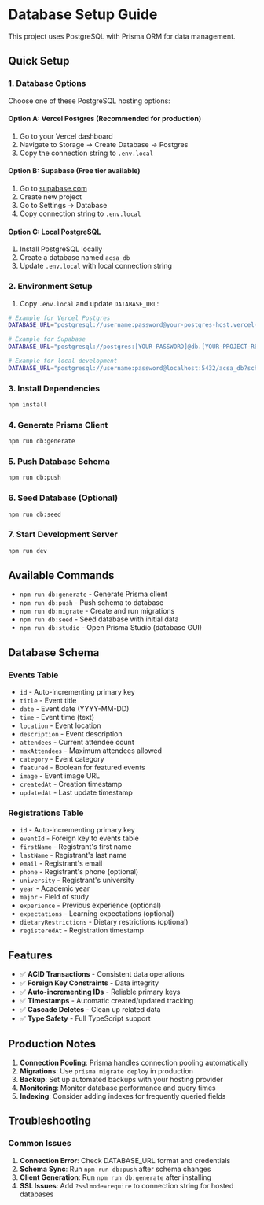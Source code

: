 # Database Setup Guide

This project uses PostgreSQL with Prisma ORM for data management.

## Quick Setup

### 1. Database Options

Choose one of these PostgreSQL hosting options:

#### Option A: Vercel Postgres (Recommended for production)
1. Go to your Vercel dashboard
2. Navigate to Storage → Create Database → Postgres
3. Copy the connection string to `.env.local`

#### Option B: Supabase (Free tier available)
1. Go to [supabase.com](https://supabase.com)
2. Create new project
3. Go to Settings → Database
4. Copy connection string to `.env.local`

#### Option C: Local PostgreSQL
1. Install PostgreSQL locally
2. Create a database named `acsa_db`
3. Update `.env.local` with local connection string

### 2. Environment Setup

1. Copy `.env.local` and update `DATABASE_URL`:
```bash
# Example for Vercel Postgres
DATABASE_URL="postgresql://username:password@your-postgres-host.vercel-storage.vercel.app:5432/verceldb?sslmode=require"

# Example for Supabase
DATABASE_URL="postgresql://postgres:[YOUR-PASSWORD]@db.[YOUR-PROJECT-REF].supabase.co:5432/postgres"

# Example for local development
DATABASE_URL="postgresql://username:password@localhost:5432/acsa_db?schema=public"
```

### 3. Install Dependencies

```bash
npm install
```

### 4. Generate Prisma Client

```bash
npm run db:generate
```

### 5. Push Database Schema

```bash
npm run db:push
```

### 6. Seed Database (Optional)

```bash
npm run db:seed
```

### 7. Start Development Server

```bash
npm run dev
```

## Available Commands

- `npm run db:generate` - Generate Prisma client
- `npm run db:push` - Push schema to database
- `npm run db:migrate` - Create and run migrations
- `npm run db:seed` - Seed database with initial data
- `npm run db:studio` - Open Prisma Studio (database GUI)

## Database Schema

### Events Table
- `id` - Auto-incrementing primary key
- `title` - Event title
- `date` - Event date (YYYY-MM-DD)
- `time` - Event time (text)
- `location` - Event location
- `description` - Event description
- `attendees` - Current attendee count
- `maxAttendees` - Maximum attendees allowed
- `category` - Event category
- `featured` - Boolean for featured events
- `image` - Event image URL
- `createdAt` - Creation timestamp
- `updatedAt` - Last update timestamp

### Registrations Table
- `id` - Auto-incrementing primary key
- `eventId` - Foreign key to events table
- `firstName` - Registrant's first name
- `lastName` - Registrant's last name
- `email` - Registrant's email
- `phone` - Registrant's phone (optional)
- `university` - Registrant's university
- `year` - Academic year
- `major` - Field of study
- `experience` - Previous experience (optional)
- `expectations` - Learning expectations (optional)
- `dietaryRestrictions` - Dietary restrictions (optional)
- `registeredAt` - Registration timestamp

## Features

- ✅ **ACID Transactions** - Consistent data operations
- ✅ **Foreign Key Constraints** - Data integrity
- ✅ **Auto-incrementing IDs** - Reliable primary keys
- ✅ **Timestamps** - Automatic created/updated tracking
- ✅ **Cascade Deletes** - Clean up related data
- ✅ **Type Safety** - Full TypeScript support

## Production Notes

1. **Connection Pooling**: Prisma handles connection pooling automatically
2. **Migrations**: Use `prisma migrate deploy` in production
3. **Backup**: Set up automated backups with your hosting provider
4. **Monitoring**: Monitor database performance and query times
5. **Indexing**: Consider adding indexes for frequently queried fields

## Troubleshooting

### Common Issues

1. **Connection Error**: Check DATABASE_URL format and credentials
2. **Schema Sync**: Run `npm run db:push` after schema changes
3. **Client Generation**: Run `npm run db:generate` after installing
4. **SSL Issues**: Add `?sslmode=require` to connection string for hosted databases